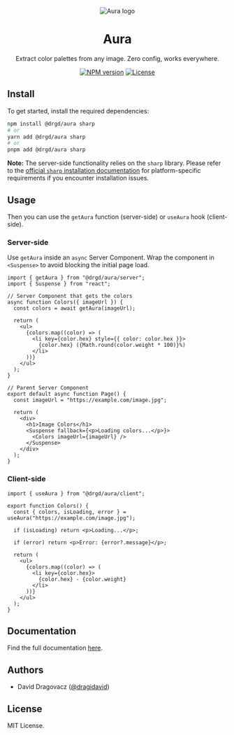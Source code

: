 <div align="center">
  <picture>
    <img alt="Aura logo" src="https://github.com/user-attachments/assets/4ffe1daa-77dd-4e78-8109-f79f90688b7f">
  </picture>
  
  <h1><b>Aura</b></h1>
  <p>Extract color palettes from any image. Zero config, works everywhere.</p>
</div>

<div align="center">

[![NPM version](https://img.shields.io/npm/v/%40drgd%2Faura?style=flat-square)](https://npmjs.org/package/@drgd/aura)
[![License](https://img.shields.io/npm/l/@drgd/aura.svg?style=flat-square)](https://github.com/dragidavid/aura/blob/main/LICENSE)

</div>

## Install

To get started, install the required dependencies:

```bash
npm install @drgd/aura sharp
# or
yarn add @drgd/aura sharp
# or
pnpm add @drgd/aura sharp
```

**Note:** The server-side functionality relies on the `sharp` library. Please refer to the [official `sharp` installation documentation](https://sharp.pixelplumbing.com/install) for platform-specific requirements if you encounter installation issues.

## Usage

Then you can use the `getAura` function (server-side) or `useAura` hook (client-side).

### Server-side

Use `getAura` inside an `async` Server Component. Wrap the component in `<Suspense>` to avoid blocking the initial page load.

```tsx
import { getAura } from "@drgd/aura/server";
import { Suspense } from "react";

// Server Component that gets the colors
async function Colors({ imageUrl }) {
  const colors = await getAura(imageUrl);

  return (
    <ul>
      {colors.map((color) => (
        <li key={color.hex} style={{ color: color.hex }}>
          {color.hex} ({Math.round(color.weight * 100)}%)
        </li>
      ))}
    </ul>
  );
}

// Parent Server Component
export default async function Page() {
  const imageUrl = "https://example.com/image.jpg";

  return (
    <div>
      <h1>Image Colors</h1>
      <Suspense fallback={<p>Loading colors...</p>}>
        <Colors imageUrl={imageUrl} />
      </Suspense>
    </div>
  );
}
```

### Client-side

```tsx
import { useAura } from "@drgd/aura/client";

export function Colors() {
  const { colors, isLoading, error } = useAura("https://example.com/image.jpg");

  if (isLoading) return <p>Loading...</p>;

  if (error) return <p>Error: {error?.message}</p>;

  return (
    <ul>
      {colors.map((color) => (
        <li key={color.hex}>
          {color.hex} - {color.weight}
        </li>
      ))}
    </ul>
  );
}
```

## Documentation

Find the full documentation [here](https://aura.dragi.me/docs).

## Authors

- David Dragovacz ([@dragidavid](https://x.com/dragidavid))

## License

MIT License.
